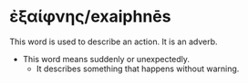 # ἐξαίφνης/exaiphnēs
This word is used to describe an action. It is an adverb.

* This word means suddenly or unexpectedly.
    * It describes something that happens without warning.
